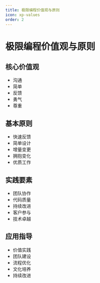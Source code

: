 ```yaml
---
title: 极限编程价值观与原则
icon: xp-values
order: 2
---
```


# 极限编程价值观与原则

## 核心价值观
- 沟通
- 简单
- 反馈
- 勇气
- 尊重

## 基本原则
- 快速反馈
- 简单设计
- 增量变更
- 拥抱变化
- 优质工作

## 实践要素
- 团队协作
- 代码质量
- 持续改进
- 客户参与
- 技术卓越

## 应用指导
- 价值实践
- 团队建设
- 流程优化
- 文化培养
- 持续改进
